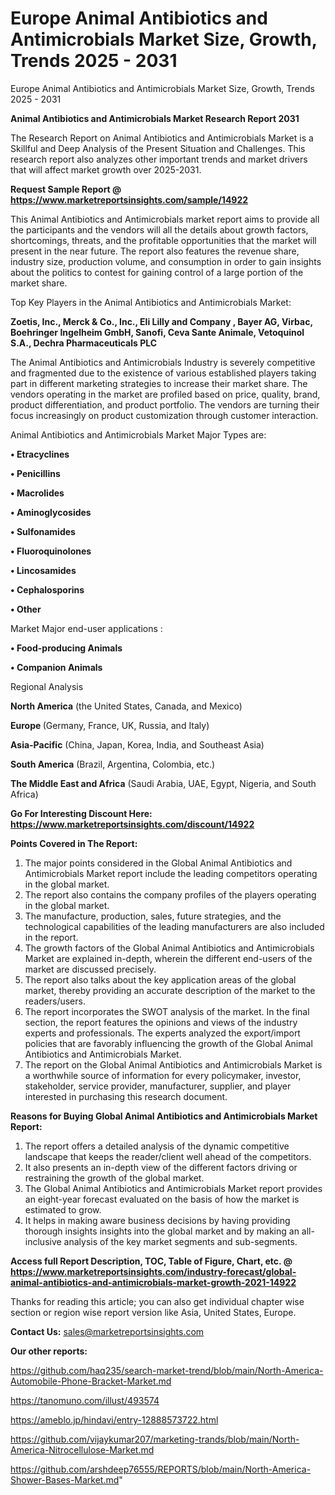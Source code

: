 # Europe Animal Antibiotics and Antimicrobials Market Size, Growth, Trends 2025 - 2031
 Europe Animal Antibiotics and Antimicrobials Market Size, Growth, Trends 2025 - 2031

<strong>Animal Antibiotics and Antimicrobials Market Research Report 2031</strong>

The Research Report on Animal Antibiotics and Antimicrobials Market is a Skillful and Deep Analysis of the Present Situation and Challenges. This research report also analyzes other important trends and market drivers that will affect market growth over 2025-2031.

<strong>Request Sample Report @ <a href=https://www.marketreportsinsights.com/sample/14922>https://www.marketreportsinsights.com/sample/14922</a></strong>

This Animal Antibiotics and Antimicrobials market report aims to provide all the participants and the vendors will all the details about growth factors, shortcomings, threats, and the profitable opportunities that the market will present in the near future. The report also features the revenue share, industry size, production volume, and consumption in order to gain insights about the politics to contest for gaining control of a large portion of the market share.

Top Key Players in the Animal Antibiotics and Antimicrobials Market:

<strong>Zoetis, Inc., Merck & Co., Inc., Eli Lilly and Company , Bayer AG, Virbac, Boehringer Ingelheim GmbH, Sanofi, Ceva Sante Animale, Vetoquinol S.A., Dechra Pharmaceuticals PLC</strong>

The Animal Antibiotics and Antimicrobials Industry is severely competitive and fragmented due to the existence of various established players taking part in different marketing strategies to increase their market share. The vendors operating in the market are profiled based on price, quality, brand, product differentiation, and product portfolio. The vendors are turning their focus increasingly on product customization through customer interaction.

Animal Antibiotics and Antimicrobials Market Major Types are:

<strong>• Etracyclines

• Penicillins

• Macrolides

• Aminoglycosides

• Sulfonamides

• Fluoroquinolones

• Lincosamides

• Cephalosporins

• Other</strong>

Market Major end-user applications :

<strong>• Food-producing Animals

• Companion Animals</strong>

Regional Analysis

</u><strong><b>North America</b></strong> (the United States, Canada, and Mexico)

<strong><b>Europe </b></strong>(Germany, France, UK, Russia, and Italy)

<strong><b>Asia-Pacific</b></strong> (China, Japan, Korea, India, and Southeast Asia)

<strong><b>South America</b></strong> (Brazil, Argentina, Colombia, etc.)

<strong><b>The Middle East and Africa</b></strong> (Saudi Arabia, UAE, Egypt, Nigeria, and South Africa)

<strong>Go For Interesting Discount Here: <a href=https://www.marketreportsinsights.com/discount/14922>https://www.marketreportsinsights.com/discount/14922</a></strong>

<strong>Points Covered in The Report:</strong>
<ol>
  <li>The major points considered in the Global Animal Antibiotics and Antimicrobials Market report include the leading competitors operating in the global market.</li>
  <li>The report also contains the company profiles of the players operating in the global market.</li>
  <li>The manufacture, production, sales, future strategies, and the technological capabilities of the leading manufacturers are also included in the report.</li>
  <li>The growth factors of the Global Animal Antibiotics and Antimicrobials Market are explained in-depth, wherein the different end-users of the market are discussed precisely.</li>
  <li>The report also talks about the key application areas of the global market, thereby providing an accurate description of the market to the readers/users.</li>
  <li>The report incorporates the SWOT analysis of the market. In the final section, the report features the opinions and views of the industry experts and professionals. The experts analyzed the export/import policies that are favorably influencing the growth of the Global Animal Antibiotics and Antimicrobials Market.</li>
  <li>The report on the Global Animal Antibiotics and Antimicrobials Market is a worthwhile source of information for every policymaker, investor, stakeholder, service provider, manufacturer, supplier, and player interested in purchasing this research document.</li>
</ol>
<strong>Reasons for Buying Global Animal Antibiotics and Antimicrobials Market Report:</strong>

<ol>
  <li>The report offers a detailed analysis of the dynamic competitive landscape that keeps the reader/client well ahead of the competitors.</li>
  <li>It also presents an in-depth view of the different factors driving or restraining the growth of the global market.</li>
  <li>The Global Animal Antibiotics and Antimicrobials Market report provides an eight-year forecast evaluated on the basis of how the market is estimated to grow.</li>
  <li>It helps in making aware business decisions by having providing thorough insights insights into the global market and by making an all-inclusive analysis of the key market segments and sub-segments.</li>
</ol>
<strong>Access full Report Description, TOC, Table of Figure, Chart, etc. @ <a href=https://www.marketreportsinsights.com/industry-forecast/global-animal-antibiotics-and-antimicrobials-market-growth-2021-14922>https://www.marketreportsinsights.com/industry-forecast/global-animal-antibiotics-and-antimicrobials-market-growth-2021-14922</a></strong>


Thanks for reading this article; you can also get individual chapter wise section or region wise report version like Asia, United States, Europe.

<strong>Contact Us:</strong>
sales@marketreportsinsights.com

<strong>Our other reports:</strong>

<a href=https://github.com/haq235/search-market-trend/blob/main/North-America-Automobile-Phone-Bracket-Market.md>https://github.com/haq235/search-market-trend/blob/main/North-America-Automobile-Phone-Bracket-Market.md</a>

<a href=https://tanomuno.com/illust/493574>https://tanomuno.com/illust/493574</a>

<a href=https://ameblo.jp/hindavi/entry-12888573722.html>https://ameblo.jp/hindavi/entry-12888573722.html</a>

<a href=https://github.com/vijaykumar207/marketing-trands/blob/main/North-America-Nitrocellulose-Market.md>https://github.com/vijaykumar207/marketing-trands/blob/main/North-America-Nitrocellulose-Market.md</a>

<a href=https://github.com/arshdeep76555/REPORTS/blob/main/North-America-Shower-Bases-Market.md>https://github.com/arshdeep76555/REPORTS/blob/main/North-America-Shower-Bases-Market.md</a>"
